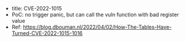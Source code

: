 - title: CVE-2022-1015
- PoC: no trigger panic, but can call the vuln function with bad register value
- Ref: https://blog.dbouman.nl/2022/04/02/How-The-Tables-Have-Turned-CVE-2022-1015-1016
